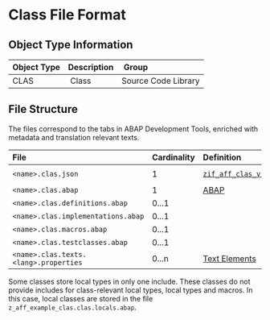 # Class File Format

## Object Type Information

Object Type | Description | Group
:--- | :--- | :---
CLAS | Class | Source Code Library

## File Structure

The files correspond to the tabs in ABAP Development Tools, enriched with metadata and translation relevant texts.

File | Cardinality | Definition | Schema | Example
:--- | :---  | :--- | :--- | :---
`<name>.clas.json` | 1 | [`zif_aff_clas_v1.intf.abap`](./type/zif_aff_clas_v1.intf.abap) | [`clas-v1.json`](./clas-v1.json) | [`z_aff_example_clas.clas.json`](./examples/z_aff_example_clas.clas.json)
`<name>.clas.abap` | 1 | [ABAP](https://help.sap.com/doc/abapdocu_cp_index_htm/CLOUD/en-US/index.htm?file=abapclass.htm) | - | [`z_aff_example_clas.clas.abap`](./examples/z_aff_example_clas.clas.abap)
`<name>.clas.definitions.abap` | 0...1 | | - | [`z_aff_example_clas.clas.definitions.abap`](./examples/z_aff_example_clas.clas.definitions.abap)
`<name>.clas.implementations.abap` | 0...1 | | - | [`z_aff_example_clas.clas.implementations.abap`](./examples/z_aff_example_clas.clas.implementations.abap)
`<name>.clas.macros.abap` | 0...1 | | - | [`z_aff_example_clas.clas.macros.abap`](./examples/z_aff_example_clas.clas.macros.abap)
`<name>.clas.testclasses.abap` | 0...1 | | - | [`z_aff_example_clas.clas.testclasses.abap`](./examples/z_aff_example_clas.clas.testclasses.abap)
`<name>.clas.texts.<lang>.properties` | 0...n | [Text Elements](https://help.sap.com/viewer/c238d694b825421f940829321ffa326a/7.40.19/en-US/4ec6cf916e391014adc9fffe4e204223.html) | - | [`z_aff_example_clas.clas.texts.en.properties`](./examples/z_aff_example_clas.clas.texts.en.properties)


Some classes store local types in only one include.
These classes do not provide includes for class-relevant local types, local types and macros.
In this case, local classes are stored in the file `z_aff_example_clas.clas.locals.abap`.
